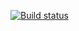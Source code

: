 [![Build status](https://ci.appveyor.com/api/projects/status/8iftcnr39qw74hid?svg=true)](https://ci.appveyor.com/project/kuznecovaelenaa/aqa-homework3-1-selenium)